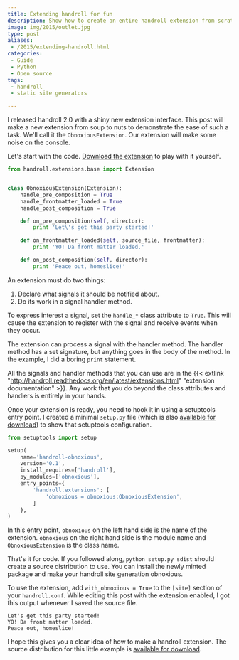 ```yaml
---
title: Extending handroll for fun
description: Show how to create an entire handroll extension from scratch
image: img/2015/outlet.jpg
type: post
aliases:
 - /2015/extending-handroll.html
categories:
 - Guide
 - Python
 - Open source
tags:
 - handroll
 - static site generators

---
```

I released handroll 2.0 with a shiny new extension interface.
This post will make a new extension from soup to nuts
to demonstrate the ease of such a task.
We'll call it the `ObnoxiousExtension`.
Our extension will make some noise on the console.

Let's start with the code.
[Download the extension](/2015/obnoxious.py)
to play with it yourself.

```python
from handroll.extensions.base import Extension


class ObnoxiousExtension(Extension):
    handle_pre_composition = True
    handle_frontmatter_loaded = True
    handle_post_composition = True

    def on_pre_composition(self, director):
        print 'Let\'s get this party started!'

    def on_frontmatter_loaded(self, source_file, frontmatter):
        print 'YO! Da front matter loaded.'

    def on_post_composition(self, director):
        print 'Peace out, homeslice!'
```

An extension must do two things:

1. Declare what signals it should be notified about.
2. Do its work in a signal handler method.

To express interest a signal,
set the `handle_*` class attribute to `True`.
This will cause the extension to register with the signal
and receive events when they occur.

The extension can process a signal with the handler method.
The handler method has a set signature,
but anything goes in the body of the method.
In the example,
I did a boring `print` statement.

All the signals and handler methods that you can use
are in the {{< extlink "http://handroll.readthedocs.org/en/latest/extensions.html" "extension documentation" >}}.
Any work that you do beyond the class attributes
and handlers is entirely in your hands.

Once your extension is ready,
you need to hook it in using a setuptools entry point.
I created a minimal `setup.py` file
(which is also [available for download](/2015/setup.py))
to show that setuptools configuration.

```python
from setuptools import setup

setup(
    name='handroll-obnoxious',
    version='0.1',
    install_requires=['handroll'],
    py_modules=['obnoxious'],
    entry_points={
        'handroll.extensions': [
            'obnoxious = obnoxious:ObnoxiousExtension',
        ]
    },
)
```

In this entry point,
`obnoxious` on the left hand side is the name of the extension.
`obnoxious` on the right hand side is the module name
and `ObnoxiousExtension` is the class name.

That's it for code.
If you followed along,
`python setup.py sdist` should create a source distribution to use.
You can install the newly minted package
and make your handroll site generation obnoxious.

To use the extension,
add `with_obnoxious = True`
to the `[site]` section of your `handroll.conf`.
While editing this post with the extension enabled,
I got this output
whenever I saved the source file.

```
Let's get this party started!
YO! Da front matter loaded.
Peace out, homeslice!
```

I hope this gives you a clear idea
of how to make a handroll extension.
The source distribution for this little example
is [available for download](/2015/handroll-obnoxious-0.1.tar.gz).
